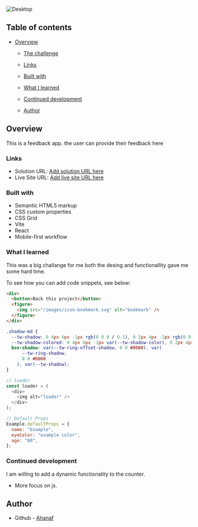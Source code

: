 ![Desktop](/design/desktop-preview.jpg)

## Table of contents

- [Overview](#overview)

  - [The challenge](#the-challenge)
  - [Links](#links)

  - [Built with](#built-with)
  - [What I learned](#what-i-learned)
  - [Continued development](#continued-development)
  - [Author](#author)

## Overview

This is a feedback app. the user can provide their feedback here

### Links

- Solution URL: [Add solution URL here](https://github.com/AhanafVai/Mastercraft-Bamboo-Monitor)
- Live Site URL: [Add live site URL here](https://tubular-sfogliatella-6e2351.netlify.app)

### Built with

- Semantic HTML5 markup
- CSS custom properties
- CSS Grid
- Vite
- React
- Mobile-first workflow

### What I learned

This was a big challange for me both the desing and functionallity gave me some hard time.

To see how you can add code snippets, see below:

```html
<div>
  <button>Back this project</button>
  <figure>
    <img src="/images/icon-bookmark.svg" alt="bookmark" />
  </figure>
</div>
```

```css
.shadow-md {
  --tw-shadow: 0 4px 6px -1px rgb(0 0 0 / 0.1), 0 2px 4px -2px rgb(0 0 0 / 0.1);
  --tw-shadow-colored: 0 4px 6px -1px var(--tw-shadow-color), 0 2px 4px -2px var(--tw-shadow-color);
  box-shadow: var(--tw-ring-offset-shadow, 0 0 #0000), var(
      --tw-ring-shadow,
      0 0 #0000
    ), var(--tw-shadow);
}
```

```js (react)
// loader
const loader = (
  <div>
    <img alt="loader" />
  </div>
);

// Default Props
Example.defaultProps = {
  name: "Example",
  eyeColor: "example color",
  age: "00",
};
```

### Continued development

I am willing to add a dynamic functionality to the counter.

- More focus on js.

## Author

- Github - [Ahanaf](https://github.com/AhanafVai)
